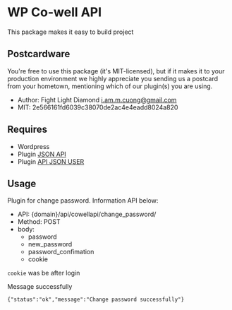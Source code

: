 # WP Co-well API
This package makes it easy to build project

## Postcardware
You're free to use this package (it's MIT-licensed), but if it makes it to your production environment we highly appreciate you sending us a postcard from your hometown, mentioning which of our plugin(s) you are using.
- Author: Fight Light Diamond <i.am.m.cuong@gmail.com>
- MIT: 2e566161fd6039c38070de2ac4e4eadd8024a820

## Requires
- Wordpress
- Plugin [JSON API](https://github.com/PI-Media/json-api)
- Plugin [API JSON USER](https://vi.wordpress.org/plugins/json-api-user/)


## Usage
Plugin for change password. Information API below:
- API: {domain}/api/cowellapi/change_password/
- Method: POST
- body:
  + password
  + new_password
  + password_confimation
  + cookie

`cookie` was be after login

Message successfully
```$xslt
{"status":"ok","message":"Change password successfully"}
```